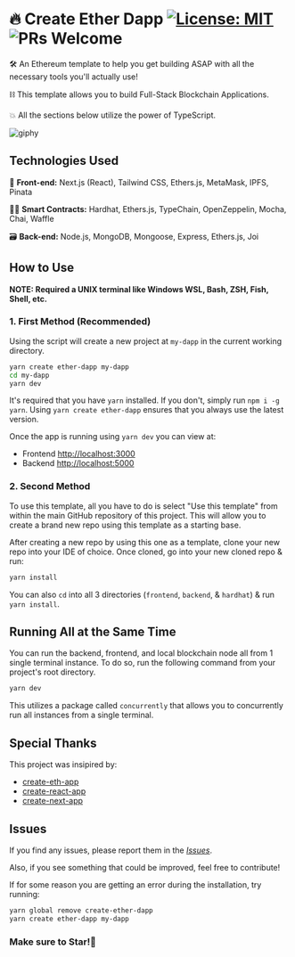 # 🔥 Create Ether Dapp [![License: MIT](https://img.shields.io/badge/License-MIT-yellow.svg)](https://opensource.org/licenses/MIT) ![PRs Welcome](https://img.shields.io/badge/PRs-welcome-blue.svg)

🛠️ An Ethereum template to help you get building ASAP with all the necessary tools you'll actually use!

⛓️ This template allows you to build Full-Stack Blockchain Applications.

💥 All the sections below utilize the power of TypeScript.

![giphy](https://user-images.githubusercontent.com/32179921/151410477-3e4f40a6-58a6-4c3d-9677-32daeff662fe.gif)

## Technologies Used

🎨 __Front-end:__
Next.js (React), Tailwind CSS, Ethers.js, MetaMask, IPFS, Pinata

👷‍♂️ __Smart Contracts:__
Hardhat, Ethers.js, TypeChain, OpenZeppelin, Mocha, Chai, Waffle

🗃️ __Back-end:__
Node.js, MongoDB, Mongoose, Express, Ethers.js, Joi

## How to Use

__NOTE: Required a UNIX terminal like Windows WSL, Bash, ZSH, Fish, Shell, etc.__

### 1. First Method (Recommended)

Using the script will create a new project at `my-dapp` in the current working directory.

```bash
yarn create ether-dapp my-dapp
cd my-dapp
yarn dev
```

It's required that you have `yarn` installed. If you don't, simply run `npm i -g yarn`.
Using `yarn create ether-dapp` ensures that you always use the latest version.

Once the app is running using `yarn dev` you can view at:

- Frontend <http://localhost:3000>
- Backend <http://localhost:5000>

### 2. Second Method

To use this template, all you have to do is select "Use this template" from within the main GitHub repository of this project.
This will allow you to create a brand new repo using this template as a starting base.

After creating a new repo by using this one as a template, clone your new repo into your IDE of choice.
Once cloned, go into your new cloned repo & run:

```bash
yarn install
```

You can also `cd` into all 3 directories (`frontend`, `backend`, & `hardhat`) & run `yarn install`.

## Running All at the Same Time

You can run the backend, frontend, and local blockchain node all from 1 single terminal instance.
To do so, run the following command from your project's root directory.

```bash
yarn dev
```

This utilizes a package called `concurrently` that allows you to concurrently run all instances from a single terminal.

## Special Thanks

This project was insipired by:

- [create-eth-app](https://github.com/paulrberg/create-eth-app)
- [create-react-app](https://github.com/facebook/create-react-app)
- [create-next-app](https://github.com/zeit/next.js/tree/master/packages/create-next-app)

## Issues

If you find any issues, please report them in the _[Issues](https://github.com/adriandelgg/create-ether-dapp/issues)_.

Also, if you see something that could be improved, feel free to contribute!

If for some reason you are getting an error during the installation, try running:

```bash
yarn global remove create-ether-dapp
yarn create ether-dapp my-dapp
```

### Make sure to Star!🌟
